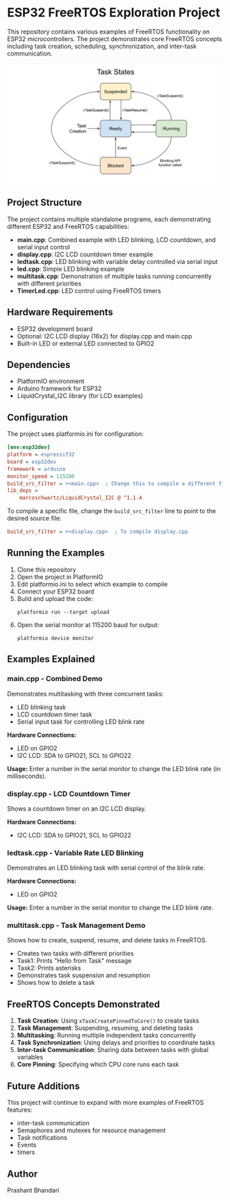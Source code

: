# ESP32 FreeRTOS Exploration Project

This repository contains various examples of FreeRTOS functionality on ESP32 microcontrollers. The project demonstrates core FreeRTOS concepts including task creation, scheduling, synchronization, and inter-task communication.

![alt text](images/image.png)
## Project Structure

The project contains multiple standalone programs, each demonstrating different ESP32 and FreeRTOS capabilities:

- **main.cpp**: Combined example with LED blinking, LCD countdown, and serial input control
- **display.cpp**: I2C LCD countdown timer example
- **ledtask.cpp**: LED blinking with variable delay controlled via serial input
- **led.cpp**: Simple LED blinking example
- **multitask.cpp**: Demonstration of multiple tasks running concurrently with different priorities
- **TimerLed.cpp**: LED control using FreeRTOS timers

## Hardware Requirements

- ESP32 development board
- Optional: I2C LCD display (16x2) for display.cpp and main.cpp
- Built-in LED or external LED connected to GPIO2

## Dependencies

- PlatformIO environment
- Arduino framework for ESP32
- LiquidCrystal_I2C library (for LCD examples)

## Configuration

The project uses platformio.ini for configuration:

```ini
[env:esp32dev]
platform = espressif32
board = esp32dev
framework = arduino
monitor_speed = 115200
build_src_filter = +<main.cpp>  ; Change this to compile a different file
lib_deps = 
    marcoschwartz/LiquidCrystal_I2C @ ^1.1.4
```

To compile a specific file, change the `build_src_filter` line to point to the desired source file:

```ini
build_src_filter = +<display.cpp>  ; To compile display.cpp
```

## Running the Examples

1. Clone this repository
2. Open the project in PlatformIO
3. Edit platformio.ini to select which example to compile
4. Connect your ESP32 board
5. Build and upload the code:
   ```
   platformio run --target upload
   ```
6. Open the serial monitor at 115200 baud for output:
   ```
   platformio device monitor
   ```

## Examples Explained

### main.cpp - Combined Demo

Demonstrates multitasking with three concurrent tasks:
- LED blinking task
- LCD countdown timer task
- Serial input task for controlling LED blink rate

**Hardware Connections:**
- LED on GPIO2
- I2C LCD: SDA to GPIO21, SCL to GPIO22

**Usage:**
Enter a number in the serial monitor to change the LED blink rate (in milliseconds).

### display.cpp - LCD Countdown Timer

Shows a countdown timer on an I2C LCD display.

**Hardware Connections:**
- I2C LCD: SDA to GPIO21, SCL to GPIO22

### ledtask.cpp - Variable Rate LED Blinking

Demonstrates an LED blinking task with serial control of the blink rate.

**Hardware Connections:**
- LED on GPIO2

**Usage:**
Enter a number in the serial monitor to change the LED blink rate.

### multitask.cpp - Task Management Demo

Shows how to create, suspend, resume, and delete tasks in FreeRTOS.

- Creates two tasks with different priorities
- Task1: Prints "Hello from Task" message
- Task2: Prints asterisks
- Demonstrates task suspension and resumption
- Shows how to delete a task

## FreeRTOS Concepts Demonstrated

1. **Task Creation**: Using `xTaskCreatePinnedToCore()` to create tasks
2. **Task Management**: Suspending, resuming, and deleting tasks
3. **Multitasking**: Running multiple independent tasks concurrently
4. **Task Synchronization**: Using delays and priorities to coordinate tasks
5. **Inter-task Communication**: Sharing data between tasks with global variables
6. **Core Pinning**: Specifying which CPU core runs each task

## Future Additions

This project will continue to expand with more examples of FreeRTOS features:
- inter-task communication
- Semaphores and mutexes for resource management
- Task notifications
- Events
- timers

## Author

Prashant Bhandari

